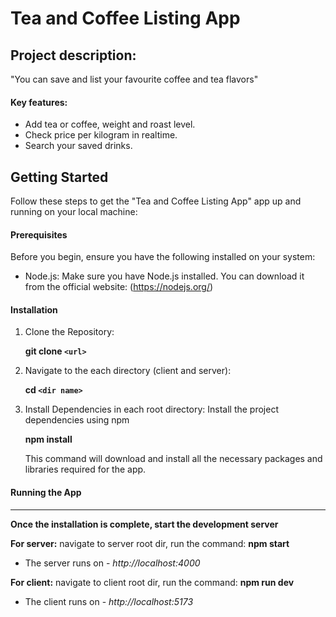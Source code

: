 # Tea and Coffee Listing App

## Project description:

"You can save and list your favourite coffee and tea flavors"

#### Key features:

- Add tea or coffee, weight and roast level.
- Check price per kilogram in realtime.
- Search your saved drinks.

## Getting Started

Follow these steps to get the "Tea and Coffee Listing App" app up and running on your local machine:

#### Prerequisites

Before you begin, ensure you have the following installed on your system:

- Node.js: Make sure you have Node.js installed. You can download it from the official website: (https://nodejs.org/)

#### Installation

1. Clone the Repository:

   **git clone `<url>`**
2. Navigate to the each directory (client and server):

   **cd `<dir name>`**
3. Install Dependencies in each root directory: Install the project dependencies using npm

   **npm install**

   This command will download and install all the necessary packages and libraries required for the app.

#### Running the App

---

**Once the installation is complete, start the development server**

**For server:** navigate to server root dir, run the command: **npm start**

* The server runs on - *http://localhost:4000*

**For client:** navigate to client root dir, run the command: **npm run dev**

* The client runs on - *http://localhost:5173*
